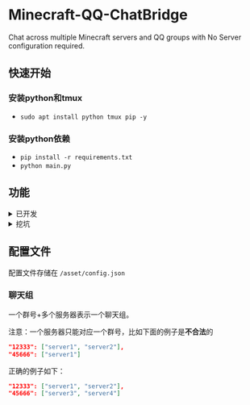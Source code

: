 # Minecraft-QQ-ChatBridge
Chat across multiple Minecraft servers and QQ groups with No Server configuration required.

## 快速开始

### 安装python和tmux

- `sudo apt install python tmux pip -y`

### 安装python依赖

- `pip install -r requirements.txt`
- `python main.py`

## 功能

<details>
  <summary>已开发</summary>

- [x] 和MCC通信，并获取到文本消息
- [x] 区分为聊天信息、阵亡信息、成就信息
- [x] 将消息转发到qq群
- [x] 将消息在服务器间互通
- [x] 从qq群转发信息到MCC，处理特殊信息
- [x] 与ChatImage mod联动以显示表情
- [x] 自动配置开启mcc，并允许附加到mcc上
- [x] 实现多服务器、多qq群支持
- [x] 实现命令交互控制

</details>

<details>
  <summary>挖坑</summary>

- [ ] 允许自定义开关和设定消息类型的频率
- [ ] 实现管理员私聊发送信息操作chatbridge
- [ ] 实现仪表盘

</details>

## 配置文件

配置文件存储在 `/asset/config.json`

### 聊天组
一个群号+多个服务器表示一个聊天组。

注意：一个服务器只能对应一个群号，比如下面的例子是**不合法**的

```json
"12333": ["server1", "server2"],
"45666": ["server1"]
```

正确的例子如下：

```json
"12333": ["server1", "server2"],
"45666": ["server3", "server4"]
```